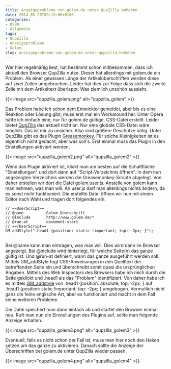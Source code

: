 ```yaml
---
title: Anzeigeprobleme von golem.de unter QupZilla beheben
date: 2014-05-26T09:13:00+0100
categories:
- OSBN
- Allgemein
tags:
- QupZilla 
- Anzeigeprobleme
- Golem
slug: anzeigeprobleme-von-golem-de-unter-qupzilla-beheben
---
```

Wer hier regelmäßig liest, hat bestimmt schon mitbekommen, dass ich aktuell den Browser QupZilla nutze. Dieser hat allerdings mit golem.de ein Problem. Ab einer gewissen Länge der Artikelüberschriften werden diese auf zwei Zeilen umgebrochen. Leider hat dies zur Folge dass sich die zweite Zeile mit dem Artikeltext überlappt. Was ziemlich unschön aussieht.

{{< image src="qupzilla_golem.png" alt="qupzilla_golem" >}}

Das Problem habe ich schon dem Entwickler gemeldet, aber bis es eine Reaktion oder Lösung gibt, muss erst mal ein Workaround her. Unter Opera hätte ich einfach eine, nur für golem.de gültige, CSS-Datei erstellt. Leider bietet [QupZilla](http://www.qupzilla.com "QupZilla") das aktuell nicht an. Nur eine globale CSS-Datei wäre möglich. Das ist mir zu unsicher. Also sind größere Geschütze nötig. Unter QupZilla gibt es das Plugin [Greasemonkey](http://de.wikipedia.org/wiki/Greasemonkey "Greasemonkey"). Für solche Kleinigkeiten ist es eigentlich nicht gedacht, aber was soll's. Erst einmal muss das Plugin in den Einstellungen aktiviert werden.

{{< image src="qupzilla_golem2.png" alt="qupzilla_golem2" >}}

Wenn das Plugin aktiviert ist, klickt man am besten auf die Schaltfläche "Einstellungen" und dort dann auf "Script-Verzeichnis öffnen". In dem nun angezeigten Verzeichnis werden die Greasemonkey-Scripte abgelegt. Von daher erstellen wir dort die Datei golem.user.js. Anstelle von golem kann man nehmen, was man will. An user.js darf man allerdings nichts ändern, da es sonst nicht funktioniert. Die erstellte Datei öffnen wir nun mit einem Editor nach Wahl und tragen dort folgendes ein.

<pre>
<code class="language-bash">// ==UserScript==
// @name          Golem Uberschrift 
// @include       http://www.golem.de/* 
// @run-at        document-start 
// ==/UserScript==
GM_addStyle(".head1 {position: static !important; top: -2px; }");
</code>
</pre>

Bei @name kann man eintragen, was man will. Dies wird dann im Browser angezeigt. Bei @include wird hinterlegt, für welche Seite(n) das ganze gültig ist. Und @run-at definiert, wann das ganze ausgeführt werden soll. Mittels GM_addStyle fügt CSS-Anweisungen in den Quelltext der betreffenden Seite ein und überschreibt somit quasi die ursprünglichen Angaben. Mittels des Web Inspectors des Browsers habe ich mich durch die Seite geklickt und .head1 als das "Problem" identifiziert. Von daher habe ich es mittels [GM_addstyle](http://wiki.greasespot.net/GM_addStyle "GM_addstyle") von .head1 {position: absolute; top: -2px; } auf .head1 {position: static !important; top: -2px; } umgebogen. Vermutlich nicht ganz die feine englische Art, aber es funktioniert und macht in dem Fall keine weiteren Probleme.

Die Datei speichert man dann einfach ab und startet den Browser einmal neu. Ruft man nun die Einstellungen des Plugins auf, sollte man folgende Anzeige erhalten.

{{< image src="qupzilla_golem3.png" alt="qupzilla_golem3" >}}

Eventuell, falls es nicht schon der Fall ist, muss man hier noch den Haken setzen um das ganze zu aktivieren. Danach sollte die Anzeige der Überschriften bei golem.de unter QupZilla wieder passen.

{{< image src="qupzilla_golem4.png" alt="qupzilla_golem4" >}}
